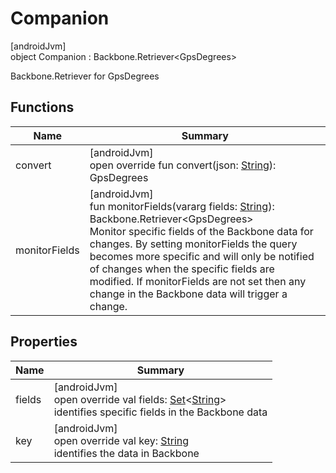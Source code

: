 # Companion

[androidJvm]\
object Companion : Backbone.Retriever&lt;GpsDegrees&gt;

Backbone.Retriever for GpsDegrees

## Functions

| Name | Summary |
|---|---|
| convert | [androidJvm]<br>open override fun convert(json: [String](https://kotlinlang.org/api/latest/jvm/stdlib/kotlin/-string/index.html)): GpsDegrees |
| monitorFields | [androidJvm]<br>fun monitorFields(vararg fields: [String](https://kotlinlang.org/api/latest/jvm/stdlib/kotlin/-string/index.html)): Backbone.Retriever&lt;GpsDegrees&gt;<br>Monitor specific fields of the Backbone data for changes. By setting monitorFields the query becomes more specific and will only be notified of changes when the specific fields are modified. If monitorFields are not set then any change in the Backbone data will trigger a change. |

## Properties

| Name | Summary |
|---|---|
| fields | [androidJvm]<br>open override val fields: [Set](https://kotlinlang.org/api/latest/jvm/stdlib/kotlin.collections/-set/index.html)&lt;[String](https://kotlinlang.org/api/latest/jvm/stdlib/kotlin/-string/index.html)&gt;<br>identifies specific fields in the Backbone data |
| key | [androidJvm]<br>open override val key: [String](https://kotlinlang.org/api/latest/jvm/stdlib/kotlin/-string/index.html)<br>identifies the data in Backbone |
